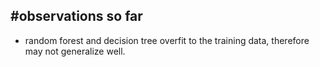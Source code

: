 #observations so far
-------------------
- random forest and decision tree overfit to the training data, therefore may not generalize well. 